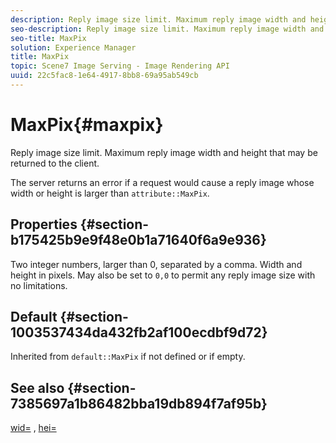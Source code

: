 ```yaml
---
description: Reply image size limit. Maximum reply image width and height that may be returned to the client.
seo-description: Reply image size limit. Maximum reply image width and height that may be returned to the client.
seo-title: MaxPix
solution: Experience Manager
title: MaxPix
topic: Scene7 Image Serving - Image Rendering API
uuid: 22c5fac8-1e64-4917-8bb8-69a95ab549cb
---
```


# MaxPix{#maxpix}

Reply image size limit. Maximum reply image width and height that may be returned to the client.

The server returns an error if a request would cause a reply image whose width or height is larger than `attribute::MaxPix`.

## Properties {#section-b175425b9e9f48e0b1a71640f6a9e936}

Two integer numbers, larger than 0, separated by a comma. Width and height in pixels. May also be set to `0,0` to permit any reply image size with no limitations.

## Default {#section-1003537434da432fb2af100ecdbf9d72}

Inherited from `default::MaxPix` if not defined or if empty.

## See also {#section-7385697a1b86482bba19db894f7af95b}

[wid=](../../../../../is-api/http-ref/image-serving-api-ref/c-http-protocol-reference/c-command-reference/r-is-http-wid.md#reference-bfeadcb67bf4485f851eb21345527e47) , [hei=](../../../../../is-api/http-ref/image-serving-api-ref/c-http-protocol-reference/c-command-reference/r-is-http-hei.md#reference-6d6f556ccc0e4b98a815e8a5c1944a96) 
